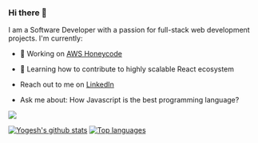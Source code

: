 ### Hi there 👋

I am a Software Developer with a passion for full-stack web development projects.
I'm currently:
- 🔭 Working on [AWS Honeycode](https://www.honeycode.aws/)
- 🌱 Learning how to contribute to highly scalable React ecosystem

- Reach out to me on [LinkedIn](https://www.linkedin.com/in/yogesh-k-verma/)
- Ask me about: How Javascript is the best programming language?

![](https://komarev.com/ghpvc/?username=yogiduzit&color=ff0000)

[![Yogesh's github stats](https://github-readme-stats.vercel.app/api?username=yogiduzit&count_private=true&show_icons=true)](https://github.com/anuraghazra/github-readme-stats)
[![Top languages](https://github-readme-stats.vercel.app/api/top-langs/?username=yogiduzit&layout=compact&langs_count=10&exclude_repo=Ocean-Defenders&hide=html,coffeescript,scss,css,cmake)](https://github.com/anuraghazra/github-readme-stats)

<!--
**yogiduzit/yogiduzit** is a ✨ _special_ ✨ repository because its `README.md` (this file) appears on your GitHub profile.

Here are some ideas to get you started:

- 🔭 I’m currently working on ...
- 🌱 I’m currently learning ...
- 👯 I’m looking to collaborate on ...
- 🤔 I’m looking for help with ...
- 💬 Ask me about ...
- 📫 How to reach me: ...
- 😄 Pronouns: ...
- ⚡ Fun fact: ...
-->
